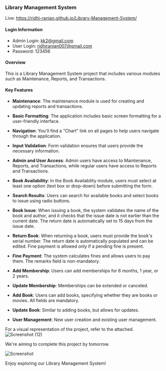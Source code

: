 ### Library Management System

Live: https://ridhi-ranjan.github.io/Library-Management-System/
#### Login Information

- Admin Login: kk2@gmail.com
- User Login: ridhiranjan007@gmail.com
- Password: 123456
#### Overview

This is a Library Management System project that includes various modules such as Maintenance, Reports, and Transactions.

#### Key Features

- **Maintenance**: The maintenance module is used for creating and updating reports and transactions.

- **Basic Formatting**: The application includes basic screen formatting for a user-friendly interface.

- **Navigation**: You'll find a "Chart" link on all pages to help users navigate through the application.

- **Input Validation**: Form validation ensures that users provide the necessary information.

- **Admin and User Access**: Admin users have access to Maintenance, Reports, and Transactions, while regular users have access to Reports and Transactions.

- **Book Availability**: In the Book Availability module, users must select at least one option (text box or drop-down) before submitting the form.

- **Search Results**: Users can search for available books and select books to issue using radio buttons.

- **Book Issue**: When issuing a book, the system validates the name of the book and author, and it checks that the issue date is not earlier than the current date. The return date is automatically set to 15 days from the issue date.

- **Return Book**: When returning a book, users must provide the book's serial number. The return date is automatically populated and can be edited. Fine payment is allowed only if a pending fine is present.

- **Fine Payment**: The system calculates fines and allows users to pay them. The remarks field is non-mandatory.

- **Add Membership**: Users can add memberships for 6 months, 1 year, or 2 years.

- **Update Membership**: Memberships can be extended or canceled.

- **Add Book**: Users can add books, specifying whether they are books or movies. All fields are mandatory.

- **Update Book**: Similar to adding books, but allows for updates.

- **User Management**: New user creation and existing user management.



For a visual representation of the project, refer to the attached. ![Screenshot (12)](https://github.com/RIDHI-RANJAN/Library-Management-System/assets/85130042/89845300-3af7-45f4-b500-a383f6be0faf)

 

We're aiming to complete this project by tomorrow.

![Screenshot](https://drive.google.com/file/d/1-Edn1ZJozkbCJKXEh7dnbvGhjfiJXZrc/view?usp=sharing)

Enjoy exploring our Library Management System!
